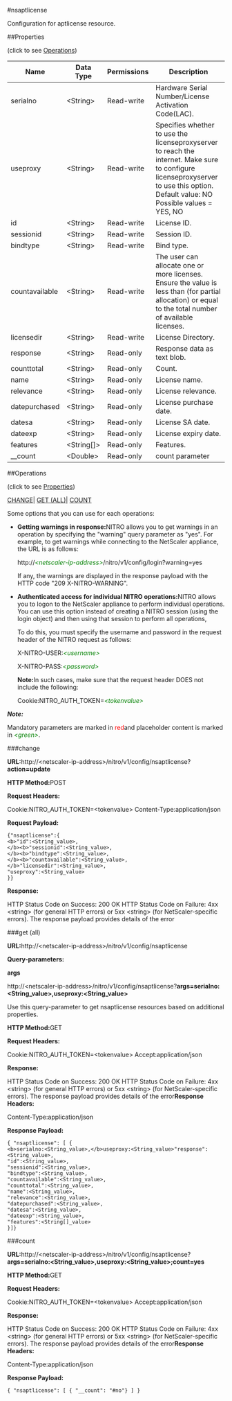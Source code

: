 #nsaptlicense

Configuration for aptlicense resource.


##Properties 
<span>(click to see [Operations](#opera))</span>


<table><thead><tr><th>Name</th><th>Data Type</th><th>Permissions</th><th>Description</th></tr></thead><tbody><tr><td>serialno</td><td>&lt;String></td><td>Read-write</td><td>Hardware Serial Number/License Activation Code(LAC).</td></tr><tr><td>useproxy</td><td>&lt;String></td><td>Read-write</td><td>Specifies whether to use the licenseproxyserver to reach the internet. Make sure to configure licenseproxyserver to use this option.<br>Default value: NO<br>Possible values = YES, NO</td></tr><tr><td>id</td><td>&lt;String></td><td>Read-write</td><td>License ID.</td></tr><tr><td>sessionid</td><td>&lt;String></td><td>Read-write</td><td>Session ID.</td></tr><tr><td>bindtype</td><td>&lt;String></td><td>Read-write</td><td>Bind type.</td></tr><tr><td>countavailable</td><td>&lt;String></td><td>Read-write</td><td>The user can allocate one or more licenses. Ensure the value is less than (for partial allocation) or equal to the total number of available licenses.</td></tr><tr><td>licensedir</td><td>&lt;String></td><td>Read-write</td><td>License Directory.</td></tr><tr><td>response</td><td>&lt;String></td><td>Read-only</td><td>Response data as text blob.</td></tr><tr><td>counttotal</td><td>&lt;String></td><td>Read-only</td><td>Count.</td></tr><tr><td>name</td><td>&lt;String></td><td>Read-only</td><td>License name.</td></tr><tr><td>relevance</td><td>&lt;String></td><td>Read-only</td><td>License relevance.</td></tr><tr><td>datepurchased</td><td>&lt;String></td><td>Read-only</td><td>License purchase date.</td></tr><tr><td>datesa</td><td>&lt;String></td><td>Read-only</td><td>License SA date.</td></tr><tr><td>dateexp</td><td>&lt;String></td><td>Read-only</td><td>License expiry date.</td></tr><tr><td>features</td><td>&lt;String[]></td><td>Read-only</td><td>Features.</td></tr><tr><td>__count</td><td>&lt;Double></td><td>Read-only</td><td>count parameter</td></tr></tbody></table>
##Operations 
<span>(click to see [Properties](#prope))</span>


[CHANGE](#c)| [GET (ALL)](#get-)| [COUNT](#)


Some options that you can use for each operations:
<ul><li><p><b>Getting warnings in response:</b>NITRO allows you to get warnings in an operation by specifying the "warning" query parameter as "yes". For example, to get warnings while connecting to the NetScaler appliance, the URL is as follows:</p><p>http://<span style="color:green;font-style:italic;">&lt;netscaler-ip-address&gt;</span>/nitro/v1/config/login?warning=yes</p><p>If any, the warnings are displayed in the response payload with the HTTP code "209 X-NITRO-WARNING".</p></li><li><p><b>Authenticated access for individual NITRO operations:</b>NITRO allows you to logon to the NetScaler appliance to perform individual operations. You can use this option instead of creating a NITRO session (using the login object) and then using that session to perform all operations,</p><p>To do this, you must specify the username and password in the request header of the NITRO request as follows:</p><p>X-NITRO-USER:<span style="color:green;font-style:italic;">&lt;username&gt;</span></p><p>X-NITRO-PASS:<span style="color:green;font-style:italic;">&lt;password&gt;</span></p><p><b>Note:</b>In such cases, make sure that the request header DOES not include the following:</p><p>Cookie:NITRO_AUTH_TOKEN=<span style="color:green;font-style:italic;">&lt;tokenvalue&gt;</span></p></li></ul>



***Note:*** 
Mandatory parameters are marked in <span style="color:#FF0000;">red</span>and placeholder content is marked in <span style="color:green;font-style:italic">&lt;green&gt;</span>.

###change



<b>URL:</b>http://&lt;netscaler-ip-address&gt;/nitro/v1/config/nsaptlicense?<b>action=update</b>
<b>HTTP Method:</b>POST
<b>Request Headers:</b>

Cookie:NITRO_AUTH_TOKEN=&lt;tokenvalue&gt;Content-Type:application/json

<b>Request Payload: </b>```{"nsaptlicense":{<b>"id":<String_value>,</b><b>"sessionid":<String_value>,</b><b>"bindtype":<String_value>,</b><b>"countavailable":<String_value>,</b>"licensedir":<String_value>,"useproxy":<String_value>}}```
<b>Response:</b>
HTTP Status Code on Success: 200 OKHTTP Status Code on Failure: 4xx &lt;string&gt; (for general HTTP errors) or 5xx &lt;string&gt; (for NetScaler-specific errors). The response payload provides details of the error


###get (all)



<b>URL:</b>http://&lt;netscaler-ip-address&gt;/nitro/v1/config/nsaptlicense
<b>Query-parameters:</b>
<b>args</b>
http://&lt;netscaler-ip-address&gt;/nitro/v1/config/nsaptlicense?<b>args=<b>serialno:&lt;String_value&gt;,</b>useproxy:&lt;String_value&gt;</b>
Use this query-parameter to get nsaptlicense resources based on additional properties.



<b>HTTP Method:</b>GET
<b>Request Headers:</b>

Cookie:NITRO_AUTH_TOKEN=&lt;tokenvalue&gt;Accept:application/json

<b>Response:</b>
HTTP Status Code on Success: 200 OKHTTP Status Code on Failure: 4xx &lt;string&gt; (for general HTTP errors) or 5xx &lt;string&gt; (for NetScaler-specific errors). The response payload provides details of the error<b>Response Headers:</b>

Content-Type:application/json

<b>Response Payload: </b>```{ "nsaptlicense": [ {<b>serialno:<String_value>,</b>useproxy:<String_value>"response":<String_value>,"id":<String_value>,"sessionid":<String_value>,"bindtype":<String_value>,"countavailable":<String_value>,"counttotal":<String_value>,"name":<String_value>,"relevance":<String_value>,"datepurchased":<String_value>,"datesa":<String_value>,"dateexp":<String_value>,"features":<String[]_value>}]}```



###count



<b>URL:</b>http://&lt;netscaler-ip-address&gt;/nitro/v1/config/nsaptlicense?<b>args=<b>serialno:&lt;String_value&gt;,</b>useproxy:&lt;String_value&gt;;count=yes</b>
<b>HTTP Method:</b>GET
<b>Request Headers:</b>

Cookie:NITRO_AUTH_TOKEN=&lt;tokenvalue&gt;Accept:application/json

<b>Response:</b>
HTTP Status Code on Success: 200 OKHTTP Status Code on Failure: 4xx &lt;string&gt; (for general HTTP errors) or 5xx &lt;string&gt; (for NetScaler-specific errors). The response payload provides details of the error<b>Response Headers:</b>

Content-Type:application/json

<b>Response Payload: </b>```{ "nsaptlicense": [ { "__count": "#no"} ] }```



